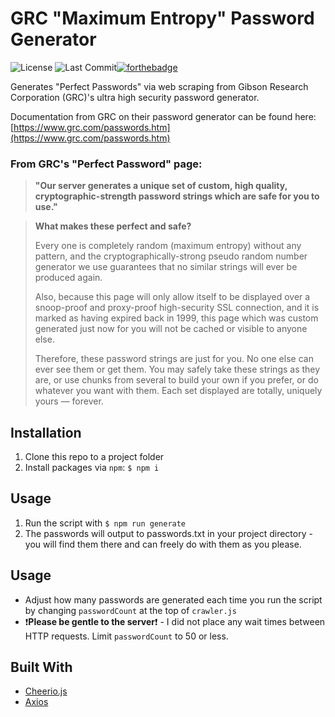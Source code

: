 # GRC "Maximum Entropy" Password Generator

![License](https://img.shields.io/github/license/connoro7/tokru-2?style=for-the-badge) ![Last Commit](https://img.shields.io/github/last-commit/connoro7/tokru-2?style=for-the-badge)[![forthebadge](https://forthebadge.com/images/badges/powered-by-electricity.svg)](https://forthebadge.com)

Generates "Perfect Passwords" via web scraping from Gibson Research Corporation (GRC)'s ultra high security password generator.

Documentation from GRC on their password generator can be found here: [https://www.grc.com/passwords.htm](https://www.grc.com/passwords.htm)

### From GRC's "Perfect Password" page:

> **"Our server generates a unique set of custom, high quality, cryptographic-strength password strings which are safe for you to use."**

> **What makes these perfect and safe?**
>
> Every one is completely random (maximum entropy) without any pattern, and the cryptographically-strong pseudo random number generator we use guarantees that no similar strings will ever be produced again.
>
> Also, because this page will only allow itself to be displayed over a snoop-proof and proxy-proof high-security SSL connection, and it is marked as having expired back in 1999, this page which was custom generated just now for you will not be cached or visible to anyone else.
>
> Therefore, these password strings are just for you. No one else can ever see them or get them. You may safely take these strings as they are, or use chunks from several to build your own if you prefer, or do whatever you want with them. Each set displayed are totally, uniquely yours — forever.

## Installation

1. Clone this repo to a project folder
2. Install packages via `npm`: `$ npm i`

## Usage

1. Run the script with `$ npm run generate`
2. The passwords will output to passwords.txt in your project directory - you will find them there and can freely do with them as you please.

## Usage

- Adjust how many passwords are generated each time you run the script by changing `passwordCount` at the top of `crawler.js`
- ❗️**Please be gentle to the server**❗️ - I did not place any wait times between HTTP requests. Limit `passwordCount` to 50 or less.

## Built With

- [Cheerio.js](https://cheerio.js.org/)
- [Axios](https://github.com/axios/axios)



